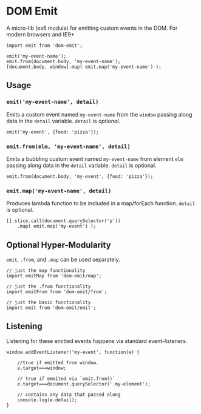 # DOM Emit

A micro-lib (es6 module) for emitting custom events in the DOM. For modern browsers and IE9+

	import emit from 'dom-emit';

	emit('my-event-name');
	emit.from(document.body, 'my-event-name');
	[document.body, window].map( emit.map('my-event-name') );



## Usage


### `emit('my-event-name', detail)`

Emits a custom event named `my-event-name` from the `window` passing along data in the `detail` variable. `detail` is _optional_.

	emit('my-event', {food: 'pizza'});



### `emit.from(elm, 'my-event-name', detail)`

Emits a bubbling custom event named `my-event-name` from element `elm` passing along data in the `detail` variable. `detail` is optional.

	emit.from(document.body, 'my-event', {food: 'pizza'});




### `emit.map('my-event-name', detail)`

Produces lambda function to be included in a map/forEach function. `detail` is optional.

	[].slice.call(document.querySelector('p'))
		.map( emit.map('my-event') );



## Optional Hyper-Modularity

`emit`, `.from`, and `.map` can be used separately.

	// just the map functionality
	import emitMap from 'dom-emit/map';

	// just the .from functionality
	import emitFrom from 'dom-emit/from';

	// just the basic functionality
	import emit from 'dom-emit/emit';


## Listening

Listening for these emitted events happens via standard event-listeners.

	window.addEventListener('my-event', function(e) {

		//true if emitted from window.
		e.target===window;

		// true if emmited via `emit.from()`
		e.target===document.querySelector('.my-element');

		// contains any data that passed along
		console.log(e.detail);
	}
